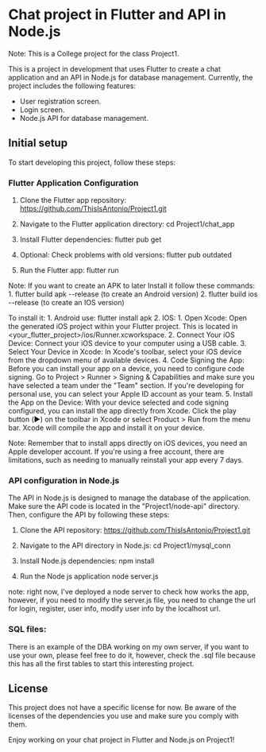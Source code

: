 # Chat project in Flutter and API in Node.js
Note: This is a College project for the class Project1.

This is a project in development that uses Flutter to create a chat application and an API in Node.js for database management. Currently, the project includes the following features:

- User registration screen.
- Login screen.
- Node.js API for database management.

## Initial setup

To start developing this project, follow these steps:

### Flutter Application Configuration

1. Clone the Flutter app repository:
https://github.com/ThisIsAntonio/Project1.git

2. Navigate to the Flutter application directory:
cd Project1/chat_app

3. Install Flutter dependencies:
flutter pub get

4. Optional: Check problems with old versions:
flutter pub outdated

5. Run the Flutter app:
flutter run

Note:
  If you want to create an APK to later Install it follow these commands:
    1. flutter build apk --release (to create an Android version)
    2. flutter build ios --release (to create an IOS version)

  To install it:
    1. Android use:
      flutter install apk
    2. IOS:
      1. Open Xcode: Open the generated iOS project within your Flutter project. This is located in <your_flutter_project>/ios/Runner.xcworkspace.
      2. Connect Your iOS Device: Connect your iOS device to your computer using a USB cable.
      3. Select Your Device in Xcode: In Xcode's toolbar, select your iOS device from the dropdown menu of available devices.
      4. Code Signing the App: Before you can install your app on a device, you need to configure code signing. Go to Project > Runner > Signing & Capabilities and make sure you have selected a team under the "Team" section. 
          If you're developing for personal use, you can select your Apple ID account as your team.
      5. Install the App on the Device: With your device selected and code signing configured, you can install the app directly from Xcode. Click the play button (▶️) on the toolbar in Xcode or select Product > Run from the menu bar. 
          Xcode will compile the app and install it on your device.

  Note: Remember that to install apps directly on iOS devices, you need an Apple developer account. If you're using a free account, there are limitations, such as needing to manually reinstall your app every 7 days.

### API configuration in Node.js

The API in Node.js is designed to manage the database of the application. Make sure the API code is located in the "Project1/node-api" directory. Then, configure the API by following these steps:

1. Clone the API repository:
https://github.com/ThisIsAntonio/Project1.git

2. Navigate to the API directory in Node.js:
cd Project1/mysql_conn

3. Install Node.js dependencies:
npm install

4. Run the Node js application
node server.js

note: right now, I've deployed a node server to check how works the app, however, if you need to modify the server.js file, you need to change the url for login, register, user info, modify user info by the localhost url.

### SQL files:

There is an example of the DBA working on my own server, if you want to use your own, please feel free to do it, however, check the .sql file because this has all the first tables to start this interesting project.

## License

This project does not have a specific license for now. Be aware of the licenses of the dependencies you use and make sure you comply with them.

Enjoy working on your chat project in Flutter and Node.js on Project1!



